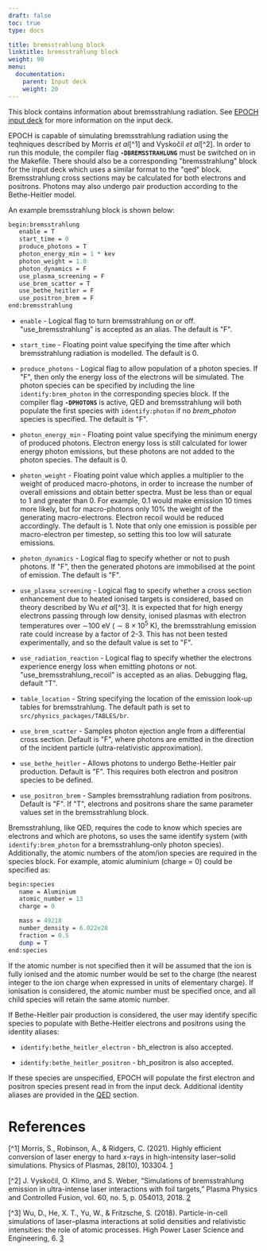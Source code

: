 ```yaml
---
draft: false
toc: true
type: docs

title: bremsstrahlung block
linktitle: bremsstrahlung block
weight: 90
menu:
  documentation:
    parent: Input deck
    weight: 20
---
```


This block contains information about bremsstrahlung radiation. See [EPOCH
input deck][Input_deck] for more information on the
input deck.

EPOCH is capable of simulating bremsstrahlung radiation using the teqhniques described by Morris _et al_[^1] and Vyskočil _et al_[^2]. 
In order to run this module, the compiler flag **`-DBREMSSTRAHLUNG`** must be
switched on in the Makefile. There should also be a corresponding
"bremsstrahlung" block for the input deck which uses a similar
format to the "qed" block. Bremsstrahlung cross sections may be calculated
for both electrons and positrons. Photons may also undergo pair production
according to the Bethe-Heitler model.

An example bremsstrahlung block is shown below:

```perl
begin:bremsstrahlung
   enable = T
   start_time = 0
   produce_photons = T
   photon_energy_min = 1 * kev
   photon_weight = 1.0
   photon_dynamics = F
   use_plasma_screening = F
   use_brem_scatter = T
   use_bethe_heitler = F
   use_positron_brem = F
end:bremsstrahlung
```

- `enable` - Logical flag to turn bremsstrahlung on or off.
  "use_bremsstrahlung" is accepted as an alias. The default is "F".

- `start_time` - Floating point value specifying the time after
  which bremsstrahlung radiation is modelled. The default is 0.

- `produce_photons` - Logical flag to allow population of a photon
  species. If "F", then only the energy loss of the electrons will be
  simulated. The photon species can be specified by including the line
  `identify:brem_photon` in the corresponding species block. If the
  compiler flag **`-DPHOTONS`** is active, QED and bremsstrahlung will both
  populate the first species with `identify:photon` if no
  _brem\_photon_ species is specified. The default is "F".

- `photon_energy_min` - Floating point value specifying the minimum
  energy of produced photons. Electron energy loss is still calculated for
  lower energy photon emissions, but these photons are not added to the photon
  species. The default is 0.

- `photon_weight` - Floating point value which applies a multiplier to
  the weight of produced macro-photons, in order to increase the number
  of overall emissions and obtain better spectra. Must be less than or equal
  to 1 and greater than 0. For example, 0.1 would make emission 10 times more
  likely, but for macro-photons only 10% the weight of the generating
  macro-electrons. Electron recoil would be reduced accordingly. The default is 1. Note that only one emission is possible
  per macro-electron per timestep, so setting this too low will saturate
  emissions.

- `photon_dynamics` - Logical flag to specify whether or not to push
  photons. If "F", then the generated photons are immobilised at the point of
  emission. The default is "F".

- `use_plasma_screening` - Logical flag to specify whether a cross
  section enhancement due to heated ionised targets is considered, based on
  theory described by Wu _et al_[^3]. It is expected that for high energy
  electrons passing through low density, ionised plasmas with electron
  temperatures over $\sim$100 eV ($\sim8\times 10^{5}$ K), the bremsstrahlung
  emission rate could increase by a factor of 2-3. This has not been tested
  experimentally, and so the default value is set to "F".

- `use_radiation_reaction` - Logical flag to specify whether the
  electrons experience energy loss when emitting photons or not.
  "use_bremsstrahlung_recoil" is accepted as an alias. Debugging
  flag, default "T".

- `table_location` - String specifying the
  location of the emission look-up tables for bremsstrahlung.
  The default path is set to
  `src/physics_packages/TABLES/br`.
  
- `use_brem_scatter` - Samples photon ejection angle from a 
  differential cross section. Default is "F", where photons are emitted in the
  direction of the incident particle (ultra-relativistic approximation).
  
- `use_bethe_heitler` - Allows photons to undergo Bethe-Heitler pair
  production. Default is "F". This requires both electron and positron species
  to be defined.
  
- `use_positron_brem` - Samples bremsstrahlung radiation from positrons. 
  Default is "F". If "T", electrons and positrons share the same 
  parameter values set in the bremsstrahlung block.

Bremsstrahlung, like QED, requires the code to know which species are electrons
and which are photons, so uses the same identify system (with
`identify:brem_photon` for a bremsstrahlung-only photon species).
Additionally, the atomic numbers of the atom/ion species are required in
the species block. For example, atomic aluminium (charge = 0) could be
specified as:

```perl
begin:species
   name = Aluminium
   atomic_number = 13
   charge = 0

   mass = 49218
   number_density = 6.022e28
   fraction = 0.5
   dump = T
end:species
```

If the atomic number is not specified then it will be assumed that the ion is
fully ionised and the atomic number would be set to the charge (the nearest
integer to the ion charge when expressed in units of elementary charge). If
ionisation is considered, the atomic number must be specified once, and all child species will retain the same atomic number.

If Bethe-Heitler pair production is considered, the user may identify specific
species to populate with Bethe-Heitler electrons and positrons using the identity
aliases:

- `identify:bethe_heitler_electron` - bh\_electron is also accepted.

- `identify:bethe_heitler_positron` - bh\_positron is also accepted.

If these species are unspecified, EPOCH will populate the first electron and 
positron species present read in from the input deck. Additional identity aliases are provided in the [QED][input_deck_qed] section.

# References

<references />

[^1] Morris, S., Robinson, A., & Ridgers, C. (2021). Highly efficient conversion of laser energy to hard x-rays in high-intensity laser–solid simulations. Physics of Plasmas, 28(10), 103304.
[1](https://aip.scitation.org/doi/full/10.1063/5.0055398)

[^2] J. Vyskočil, O. Klimo, and S. Weber, “Simulations of bremsstrahlung emission in ultra-intense laser
interactions with foil targets,” Plasma Physics and Controlled Fusion, vol. 60, no. 5, p. 054013, 2018.
[2](https://iopscience.iop.org/article/10.1088/1361-6587/aab4c3/meta)

[^3] Wu, D., He, X. T., Yu, W., & Fritzsche, S. (2018). Particle-in-cell simulations of laser–plasma interactions at solid densities and relativistic intensities: the role of atomic processes. High Power Laser Science and Engineering, 6.
[3](https://www.cambridge.org/core/journals/high-power-laser-science-and-engineering/article/particleincell-simulations-of-laserplasma-interactions-at-solid-densities-and-relativistic-intensities-the-role-of-atomic-processes/82560EBD1E5A4869CC5EC059C47A017A)

<!-- ########################  Cross references  ######################## -->


[Input_deck]: /documentation/input_deck/input_deck
[Input_deck_qed]: /documentation/input_deck/input_deck_qed
